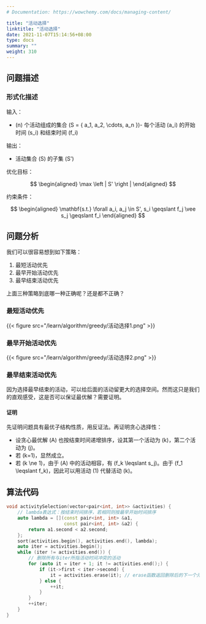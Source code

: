 ```yaml
---
# Documentation: https://wowchemy.com/docs/managing-content/

title: "活动选择"
linktitle: "活动选择"
date: 2021-11-07T15:14:56+08:00
type: docs
summary: ""
weight: 310
---
```


<!--more-->

## 问题描述

### 形式化描述

输入：

- \(n\) 个活动组成的集合 \(S = \{ a_1, a_2, \cdots, a_n \}\)- 每个活动 \(a_i\) 的开始时间 \(s_i\) 和结束时间 \(f_i\)

输出：

- 活动集合 \(S\) 的子集 \(S'\)

优化目标：

$$
\begin{aligned}
\max \left | S' \right |
\end{aligned}
$$

约束条件：

$$
\begin{aligned}
\mathbf{s.t.} \forall a_i, a_j \in S', s_i \geqslant f_j \vee s_j \geqslant f_i
\end{aligned}
$$

## 问题分析

我们可以很容易想到如下策略：

1. 最短活动优先
2. 最早开始活动优先
3. 最早结束活动优先

上面三种策略到底哪一种正确呢？还是都不正确？

### 最短活动优先

{{< figure src="/learn/algorithm/greedy/活动选择1.png" >}}

### 最早开始活动优先

{{< figure src="/learn/algorithm/greedy/活动选择2.png" >}}

### 最早结束活动优先

因为选择最早结束的活动，可以给后面的活动留更大的选择空间。然而这只是我们的直观感受，这是否可以保证最优解？需要证明。

#### 证明

先证明问题具有最优子结构性质，用反证法。再证明贪心选择性：

- 设贪心最优解 \(A\) 也按结束时间递增排序，设其第一个活动为 \(k\)，第二个活动为 \(j\)。
- 若 \(k=1\)，显然成立。
- 若 \(k \ne 1\)，由于 \(A\) 中的活动相容，有 \(f_k \leqslant s_j\)。由于 \(f_1 \leqslant f_k\)，因此可以用活动 \(1\) 代替活动 \(k\)。

## 算法代码

```cpp
void activitySelection(vector<pair<int, int>> &activities) {
    // lambda表达式：按结束时间排序，若相同则按最早开始时间排序
    auto lambda = [](const pair<int, int> &a1,
                     const pair<int, int> &a2) {
        return a1.second < a2.second;
    };
    sort(activities.begin(), activities.end(), lambda);
    auto iter = activities.begin();
    while (iter != activities.end()) {
        // 删除所有与iter所指活动时间冲突的活动
        for (auto it = iter + 1; it != activities.end();) {
            if (it->first < iter->second) {
                it = activities.erase(it); // erase函数返回删除后的下一个元素的迭代器
            } else {
                ++it;
            }
        }
        ++iter;
    }
}
```